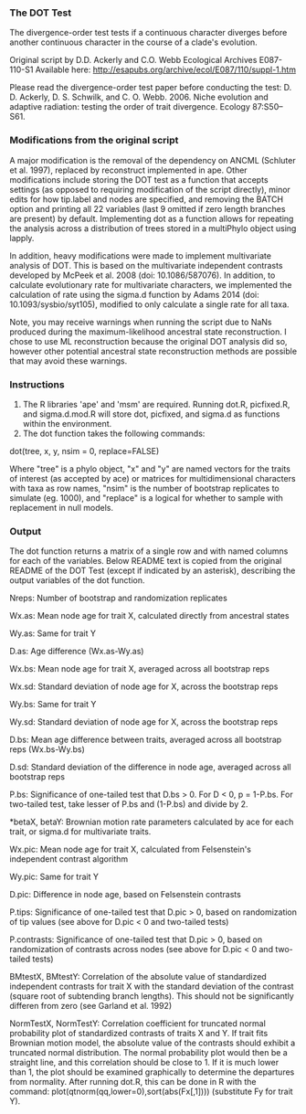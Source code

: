 ### The DOT Test ###

The divergence-order test tests if a continuous character diverges before another continuous character in the course of a clade's evolution. 

Original script by D.D. Ackerly and C.O. Webb
Ecological Archives E087-110-S1
Available here: http://esapubs.org/archive/ecol/E087/110/suppl-1.htm

Please read the divergence-order test paper before conducting the test:
D. D. Ackerly, D. S. Schwilk, and C. O. Webb. 2006. Niche evolution and adaptive radiation: testing the order of trait divergence. Ecology 87:S50–S61.

### Modifications from the original script ###
A major modification is the removal of the dependency on ANCML (Schluter et al. 1997), replaced by reconstruct implemented in ape. Other modifications include storing the DOT test as a function that accepts settings (as opposed to requiring modification of the script directly), minor edits for how tip.label and nodes are specified, and removing the BATCH option and printing all 22 variables (last 9 omitted if zero length branches are present) by default. Implementing dot as a function allows for repeating the analysis across a distribution of trees stored in a multiPhylo object using lapply.

In addition, heavy modifications were made to implement multivariate analysis of DOT. This is based on the multivariate independent contrasts developed by McPeek et al. 2008 (doi: 10.1086/587076). In addition, to calculate evolutionary rate for multivariate characters, we implemented the calculation of rate using the sigma.d function by Adams 2014 (doi: 10.1093/sysbio/syt105), modified to only calculate a single rate for all taxa. 

Note, you may receive warnings when running the script due to NaNs produced during the maximum-likelihood ancestral state reconstruction. I chose to use ML reconstruction because the original DOT analysis did so, however other potential ancestral state reconstruction methods are possible that may avoid these warnings.

### Instructions ###

1. The R libraries 'ape' and 'msm' are required. Running dot.R, picfixed.R, and sigma.d.mod.R will store dot, picfixed, and sigma.d as functions within the environment.
2. The dot function takes the following commands: 

dot(tree, x, y, nsim = 0, replace=FALSE)

Where "tree" is a phylo object, "x" and "y" are named vectors for the traits of interest (as accepted by ace) or matrices for multidimensional characters with taxa as row names, "nsim" is the number of bootstrap replicates to simulate (eg. 1000), and "replace" is a logical for whether to sample with replacement in null models.

### Output ###
The dot function returns a matrix of a single row and with named columns for each of the variables. Below README text is copied from the original README of the DOT Test (except if indicated by an asterisk), describing the output variables of the dot function.

Nreps: Number of bootstrap and randomization replicates

Wx.as: Mean node age for trait X, calculated directly from ancestral states

Wy.as: Same for trait Y

D.as: Age difference (Wx.as-Wy.as)

Wx.bs: Mean node age for trait X, averaged across all bootstrap reps

Wx.sd: Standard deviation of node age for X, across the bootstrap reps

Wy.bs: Same for trait Y

Wy.sd: Standard deviation of node age for X, across the bootstrap reps

D.bs: Mean age difference between traits, averaged across all bootstrap reps (Wx.bs-Wy.bs)

D.sd: Standard deviation of the difference in node age, averaged across all bootstrap reps

P.bs: Significance of one-tailed test that D.bs > 0. For D < 0, p = 1-P.bs. For two-tailed test, take lesser of P.bs and (1-P.bs) and divide by 2.

*betaX, betaY: Brownian motion rate parameters calculated by ace for each trait, or sigma.d for multivariate traits.

Wx.pic: Mean node age for trait X, calculated from Felsenstein's independent contrast algorithm

Wy.pic: Same for trait Y

D.pic: Difference in node age, based on Felsenstein contrasts

P.tips: Significance of one-tailed test that D.pic > 0, based on randomization of tip values (see above for D.pic < 0 and two-tailed tests)

P.contrasts: Significance of one-tailed test that D.pic > 0, based on randomization of contrasts across nodes (see above for D.pic < 0 and two-tailed tests)

BMtestX, BMtestY: Correlation of the absolute value of standardized independent contrasts for trait X with the standard deviation of the contrast (square root of subtending branch lengths). This should not be significantly differen from zero (see Garland et al. 1992)

NormTestX, NormTestY: Correlation coefficient for truncated normal probability plot of standardized contrasts of traits X and Y. If trait fits Brownian motion model, the absolute value of the contrasts should exhibit a truncated normal distribution. The normal probability plot would then be a straight line, and this correlation should be close to 1. If it is much lower than 1, the plot should be examined graphically to determine the departures from normality. After running dot.R, this can be done in R with the command: plot(qtnorm(qq,lower=0),sort(abs(Fx[,1]))) (substitute Fy for trait Y).
